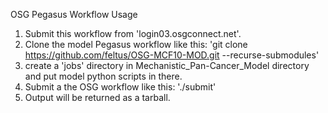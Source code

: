 OSG Pegasus Workflow Usage

1. Submit this workflow from 'login03.osgconnect.net'.
2. Clone the model Pegasus workflow like this: 'git clone https://github.com/feltus/OSG-MCF10-MOD.git --recurse-submodules'
3. create a 'jobs' directory in Mechanistic_Pan-Cancer_Model directory and put model python scripts in there.
4. Submit a the OSG workflow like this: './submit'
4. Output will be returned as a tarball.
